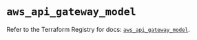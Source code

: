 # `aws_api_gateway_model`

Refer to the Terraform Registry for docs: [`aws_api_gateway_model`](https://registry.terraform.io/providers/hashicorp/aws/6.19.0/docs/resources/api_gateway_model).
